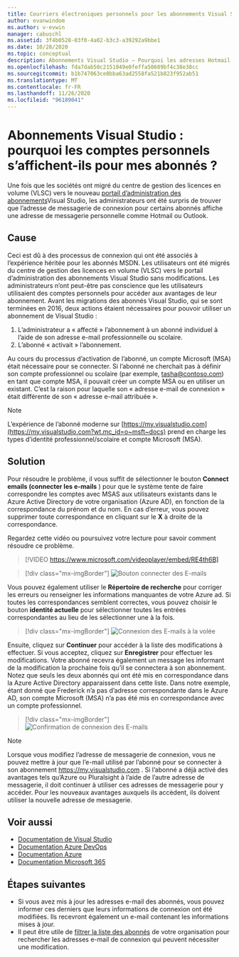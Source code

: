 ```yaml
---
title: Courriers électroniques personnels pour les abonnements Visual Studio dans VLSC
author: evanwindom
ms.author: v-evwin
manager: cabuschl
ms.assetid: 3f4b0528-03f0-4a02-b3c3-a39292a9bbe1
ms.date: 10/28/2020
ms.topic: conceptual
description: Abonnements Visual Studio – Pourquoi les adresses Hotmail ou Gmail de mes abonnés sont-elles affichées ?
ms.openlocfilehash: fda7dab50c2151049e0feffa50609bf4c38e38cc
ms.sourcegitcommit: b1b747063ce0bba63ad2558fa521b823f952ab51
ms.translationtype: MT
ms.contentlocale: fr-FR
ms.lasthandoff: 11/26/2020
ms.locfileid: "96189041"
---
```

# <a name="visual-studio-subscriptions--why-do-i-see-personal-accounts-for-my-subscribers"></a>Abonnements Visual Studio : pourquoi les comptes personnels s’affichent-ils pour mes abonnés ?
Une fois que les sociétés ont migré du centre de gestion des licences en volume (VLSC) vers le nouveau [portail d’administration des abonnements](https://manage.visualstudio.com)Visual Studio, les administrateurs ont été surpris de trouver que l’adresse de messagerie de connexion pour certains abonnés affiche une adresse de messagerie personnelle comme Hotmail ou Outlook.  

## <a name="cause"></a>Cause
Ceci est dû à des processus de connexion qui ont été associés à l’expérience héritée pour les abonnés MSDN. Les utilisateurs ont été migrés du centre de gestion des licences en volume (VLSC) vers le portail d’administration des abonnements Visual Studio sans modifications. Les administrateurs n’ont peut-être pas conscience que les utilisateurs utilisaient des comptes personnels pour accéder aux avantages de leur abonnement. Avant les migrations des abonnés Visual Studio, qui se sont terminées en 2016, deux actions étaient nécessaires pour pouvoir utiliser un abonnement de Visual Studio :
1. L’administrateur a « affecté » l’abonnement à un abonné individuel à l’aide de son adresse e-mail professionnelle ou scolaire.
2. L’abonné « activait » l’abonnement.

Au cours du processus d’activation de l’abonné, un compte Microsoft (MSA) était nécessaire pour se connecter. Si l’abonné ne cherchait pas à définir son compte professionnel ou scolaire (par exemple, tasha@contoso.com) en tant que compte MSA, il pouvait créer un compte MSA ou en utiliser un existant. C’est la raison pour laquelle son « adresse e-mail de connexion » était différente de son « adresse e-mail attribuée ».

> [!NOTE]
> L’expérience de l’abonné moderne sur [https://my.visualstudio.com](https://my.visualstudio.com?wt.mc_id=o~msft~docs) prend en charge les types d’identité professionnel/scolaire et compte Microsoft (MSA).

## <a name="solution"></a>Solution
Pour résoudre le problème, il vous suffit de sélectionner le bouton **Connect emails (connecter les e-mails** ) pour que le système tente de faire correspondre les comptes avec MSAS aux utilisateurs existants dans le Azure Active Directory de votre organisation (Azure AD), en fonction de la correspondance du prénom et du nom. En cas d’erreur, vous pouvez supprimer toute correspondance en cliquant sur le **X** à droite de la correspondance.  

Regardez cette vidéo ou poursuivez votre lecture pour savoir comment résoudre ce problème. 

> [!VIDEO https://www.microsoft.com/videoplayer/embed/RE4th6B]

> [!div class="mx-imgBorder"]
> ![Bouton connecter des E-mails](_img/connect-emails/connect-emails-button.png "Cliquez sur connecter les E-mails pour faire correspondre vos utilisateurs avec des comptes Microsoft à votre Azure Active Directory")

Vous pouvez également utiliser le **Répertoire de recherche** pour corriger les erreurs ou renseigner les informations manquantes de votre Azure ad. Si toutes les correspondances semblent correctes, vous pouvez choisir le bouton **identité actuelle** pour sélectionner toutes les entrées correspondantes au lieu de les sélectionner une à la fois.  

> [!div class="mx-imgBorder"]
> ![Connexion des E-mails à la volée](_img/connect-emails/connect-emails-flyout.png "Sélectionnez les abonnés que vous souhaitez faire correspondre à leurs identités Azure AD, puis cliquez sur continuer.")

Ensuite, cliquez sur **Continuer** pour accéder à la liste des modifications à effectuer. Si vous acceptez, cliquez sur **Enregistrer** pour effectuer les modifications. Votre abonné recevra également un message les informant de la modification la prochaine fois qu’il se connectera à son abonnement.  Notez que seuls les deux abonnés qui ont été mis en correspondance dans la Azure Active Directory apparaissent dans cette liste.  Dans notre exemple, étant donné que Frederick n’a pas d’adresse correspondante dans le Azure AD, son compte Microsoft (MSA) n’a pas été mis en correspondance avec un compte professionnel. 

> [!div class="mx-imgBorder"]
> ![Confirmation de connexion des E-mails](_img/connect-emails/connect-emails-confirm.png "Cliquez sur continuer pour implémenter les modifications proposées, puis cliquez sur Enregistrer.") 

> [!NOTE]
> Lorsque vous modifiez l’adresse de messagerie de connexion, vous ne pouvez mettre à jour que l’e-mail utilisé par l’abonné pour se connecter à son abonnement https://my.visualstudio.com . Si l’abonné a déjà activé des avantages tels qu’Azure ou Pluralsight à l’aide de l’autre adresse de messagerie, il doit continuer à utiliser ces adresses de messagerie pour y accéder. Pour les nouveaux avantages auxquels ils accèdent, ils doivent utiliser la nouvelle adresse de messagerie. 

## <a name="see-also"></a>Voir aussi
- [Documentation de Visual Studio](/visualstudio/)
- [Documentation Azure DevOps](/azure/devops/)
- [Documentation Azure](/azure/)
- [Documentation Microsoft 365](/microsoft-365/)

##  <a name="next-steps"></a>Étapes suivantes
- Si vous avez mis à jour les adresses e-mail des abonnés, vous pouvez informer ces derniers que leurs informations de connexion ont été modifiées.  Ils recevront également un e-mail contenant les informations mises à jour.
- Il peut être utile de [filtrer la liste des abonnés](search-license.md) de votre organisation pour rechercher les adresses e-mail de connexion qui peuvent nécessiter une modification.